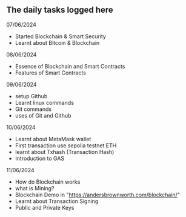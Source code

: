 ## The daily tasks logged here

07/06/2024
- Started Blockchain & Smart Security
- Learnt about Bitcoin & Blockchain

08/06/2024
- Essence of Blockchain and Smart Contracts
- Features of Smart Contracts

09/06/2024
 - setup Github
 - Learnt linux commands
 - Git commands
 - uses of Git and Github

10/06/2024 
 - Learnt about MetaMask wallet
 - First transaction use sepolia testnet ETH
 - learnt about Txhash (Transaction Hash)
 - Introduction to GAS 

 11/06/2024
  - How do Blockchain works
  - what is Mining?
  - Blockchain Demo in "https://andersbrownworth.com/blockchain/"
  - Learnt about Transaction Signing
  - Public and Private Keys